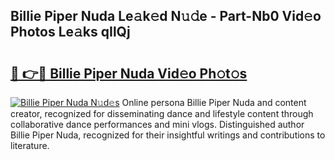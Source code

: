 ## Billie Piper Nuda Le𝚊k𝚎d N𝚞𝚍e - Part-Nb0 Vid𝚎o Photos Le𝚊ks qIlQj

# <h2><a href="http://fbehi5.evod.top/?m=Billie+Piper+Nuda">🔗 👉🔴 Billie Piper Nuda Vid𝚎o Ph𝚘t𝚘s</a></h2>

[![Billie Piper Nuda N𝚞d𝚎s](https://i.imgur.com/8V9OHl7.gif)](http://fbehi5.evod.top/?m=Billie+Piper+Nuda)
Online persona Billie Piper Nuda and content creator, recognized for disseminating dance and lifestyle content through collaborative dance performances and mini vlogs. Distinguished author Billie Piper Nuda, recognized for their insightful writings and contributions to literature. 
